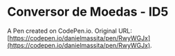 # Conversor de Moedas - ID5

A Pen created on CodePen.io. Original URL: [https://codepen.io/danielmassita/pen/RwyWGJx](https://codepen.io/danielmassita/pen/RwyWGJx).

